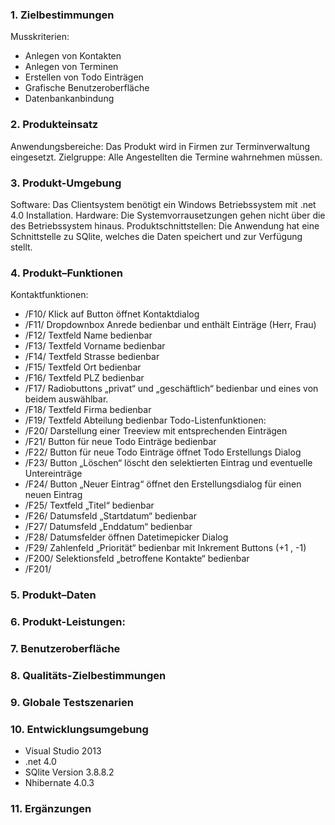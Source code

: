 ### 1. Zielbestimmungen
Musskriterien:
*	Anlegen von Kontakten
*	Anlegen von Terminen
*	Erstellen von Todo Einträgen
*	Grafische Benutzeroberfläche
*	Datenbankanbindung

### 2. Produkteinsatz
Anwendungsbereiche:
Das Produkt wird in Firmen zur Terminverwaltung eingesetzt.
Zielgruppe:
Alle Angestellten die Termine wahrnehmen müssen.

### 3. Produkt-Umgebung
Software:
Das Clientsystem benötigt ein Windows Betriebssystem mit .net 4.0 Installation.
Hardware:
Die Systemvorrausetzungen gehen nicht  über die des Betriebssystem hinaus.
Produktschnittstellen:
Die Anwendung hat eine Schnittstelle  zu SQlite, welches die Daten speichert und zur Verfügung stellt.

### 4. Produkt–Funktionen
Kontaktfunktionen:
*	/F10/ Klick auf Button öffnet Kontaktdialog
*	/F11/ Dropdownbox Anrede bedienbar und enthält Einträge (Herr, Frau)
*	/F12/ Textfeld Name bedienbar
*	/F13/ Textfeld Vorname bedienbar
*	/F14/ Textfeld Strasse bedienbar
*	/F15/ Textfeld Ort bedienbar
*	/F16/ Textfeld PLZ bedienbar
*	/F17/ Radiobuttons „privat“ und „geschäftlich“ bedienbar und eines von beidem auswählbar.
*	/F18/ Textfeld Firma bedienbar
*	/F19/ Textfeld Abteilung bedienbar
Todo-Listenfunktionen:
*	/F20/ Darstellung einer Treeview mit entsprechenden Einträgen
*	/F21/ Button für neue Todo Einträge bedienbar
*	/F22/ Button für neue Todo Einträge öffnet Todo Erstellungs Dialog
*	/F23/ Button „Löschen“ löscht den selektierten Eintrag und eventuelle Untereinträge
* /F24/ Button „Neuer Eintrag“ öffnet den Erstellungsdialog für einen neuen Eintrag
*	/F25/ Textfeld „Titel“ bedienbar
*	/F26/ Datumsfeld „Startdatum“ bedienbar
*	/F27/ Datumsfeld „Enddatum“ bedienbar
*	/F28/ Datumsfelder öffnen Datetimepicker Dialog
*	/F29/ Zahlenfeld „Priorität“ bedienbar mit Inkrement Buttons (+1 , -1)
*	/F200/ Selektionsfeld „betroffene Kontakte“ bedienbar
*	/F201/ 

### 5. Produkt–Daten

### 6. Produkt-Leistungen:

### 7. Benutzeroberfläche

### 8. Qualitäts-Zielbestimmungen

### 9. Globale Testszenarien

### 10. Entwicklungsumgebung
*	Visual Studio 2013 
*	.net 4.0
*	SQlite Version 3.8.8.2
*	Nhibernate 4.0.3

### 11. Ergänzungen
